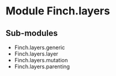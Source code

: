 Module Finch.layers
===================

Sub-modules
-----------
* Finch.layers.generic
* Finch.layers.layer
* Finch.layers.mutation
* Finch.layers.parenting